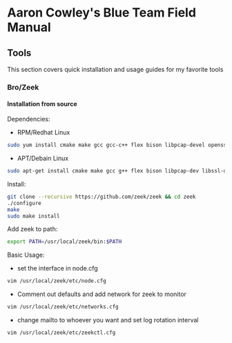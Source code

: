 # Aaron Cowley's Blue Team Field Manual

## Tools
This section covers quick installation and usage guides for my favorite tools
### Bro/Zeek
#### Installation from source
Dependencies:
+ RPM/Redhat Linux
```bash
sudo yum install cmake make gcc gcc-c++ flex bison libpcap-devel openssl-devel python-devel swig zlib-devel curl
```
+ APT/Debain Linux
```bash
sudo apt-get install cmake make gcc g++ flex bison libpcap-dev libssl-dev python-dev swig zlib1g-dev curl
```

Install:
```bash
git clone --recursive https://github.com/zeek/zeek && cd zeek
./configure
make
sudo make install
```
Add zeek to path:
```bash
export PATH=/usr/local/zeek/bin:$PATH
```

Basic Usage:
+ set the interface in node.cfg
```bash
vim /usr/local/zeek/etc/node.cfg
```
+ Comment out defaults and add network for zeek to monitor
```bash
vim /usr/local/zeek/etc/networks.cfg
```
+ change mailto to whoever you want and set log rotation interval
```bash
vim /usr/local/zeek/etc/zeekctl.cfg
```